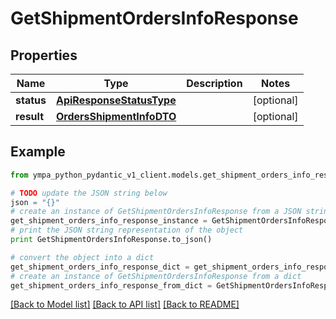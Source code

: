 # GetShipmentOrdersInfoResponse


## Properties
Name | Type | Description | Notes
------------ | ------------- | ------------- | -------------
**status** | [**ApiResponseStatusType**](ApiResponseStatusType.md) |  | [optional] 
**result** | [**OrdersShipmentInfoDTO**](OrdersShipmentInfoDTO.md) |  | [optional] 

## Example

```python
from ympa_python_pydantic_v1_client.models.get_shipment_orders_info_response import GetShipmentOrdersInfoResponse

# TODO update the JSON string below
json = "{}"
# create an instance of GetShipmentOrdersInfoResponse from a JSON string
get_shipment_orders_info_response_instance = GetShipmentOrdersInfoResponse.from_json(json)
# print the JSON string representation of the object
print GetShipmentOrdersInfoResponse.to_json()

# convert the object into a dict
get_shipment_orders_info_response_dict = get_shipment_orders_info_response_instance.to_dict()
# create an instance of GetShipmentOrdersInfoResponse from a dict
get_shipment_orders_info_response_from_dict = GetShipmentOrdersInfoResponse.from_dict(get_shipment_orders_info_response_dict)
```
[[Back to Model list]](../README.md#documentation-for-models) [[Back to API list]](../README.md#documentation-for-api-endpoints) [[Back to README]](../README.md)


